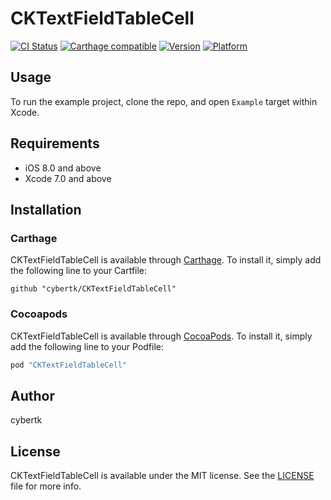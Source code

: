 # CKTextFieldTableCell

[![CI Status](http://img.shields.io/travis/cybertk/CKTextFieldTableCell.svg?style=flat)](https://travis-ci.org/cybertk/CKTextFieldTableCell)
[![Carthage compatible](https://img.shields.io/badge/Carthage-compatible-4BC51D.svg?style=flat)](https://github.com/Carthage/Carthage)
[![Version](https://img.shields.io/cocoapods/v/CKTextFieldTableCell.svg?style=flat)](http://cocoapods.org/pods/CKTextFieldTableCell)
[![Platform](https://img.shields.io/cocoapods/p/CKTextFieldTableCell.svg?style=flat)](http://cocoapods.org/pods/CKTextFieldTableCell)

## Usage

To run the example project, clone the repo, and open `Example` target within Xcode.

## Requirements

- iOS 8.0 and above
- Xcode 7.0 and above

## Installation

### Carthage

CKTextFieldTableCell is available through [Carthage](https://github.com/carthage/carthage). To install it, simply add the following line to your Cartfile:

```
github "cybertk/CKTextFieldTableCell"
```

### Cocoapods

CKTextFieldTableCell is available through [CocoaPods](http://cocoapods.org). To install
it, simply add the following line to your Podfile:

```ruby
pod "CKTextFieldTableCell"
```

## Author

cybertk

## License

CKTextFieldTableCell is available under the MIT license. See the [LICENSE](LICENSE) file for more info.
